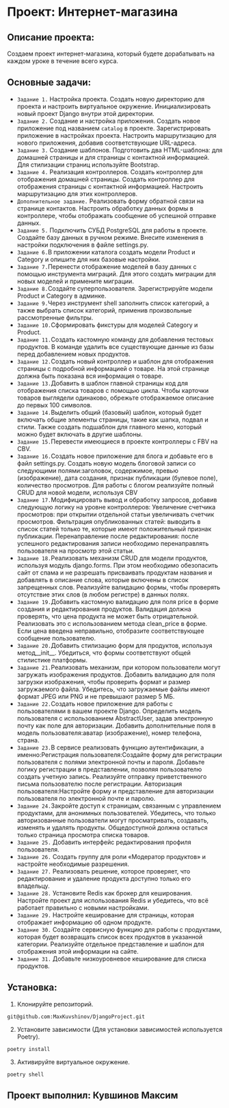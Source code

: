 # Проект: Интернет-магазина

## Описание проекта: 
Создаем проект интернет-магазина, который будете дорабатывать на каждом уроке в течение всего курса.

## Основные задачи:
- `Задание 1.` Настройка проекта. Создать новую директорию для проекта и настроить виртуальное окружение. 
Инициализировать новый проект Django внутри этой директории.
- `Задание 2.` Создание и настройка приложения. Создать новое приложение под названием `catalog` в проекте. Зарегистрировать приложение в настройках проекта. Настроить маршрутизацию для нового приложения, добавив соответствующие URL-адреса.
- `Задание 3.` Создание шаблонов. Подготовить два HTML-шаблона: для домашней страницы и для страницы с контактной информацией. Для стилизации страниц используйте Bootstrap.
- `Задание 4.` Реализация контроллеров. Создать контроллер для отображения домашней страницы. Создать контроллер для отображения страницы с контактной информацией. Настроить маршрутизацию для этих контроллеров.
- `Дополнительное задание.` Реализовать форму обратной связи на странице контактов. Настроить обработку данных формы в контроллере, чтобы отображать сообщение об успешной отправке данных.
- `Задание 5.` Подключить СУБД PostgreSQL для работы в проекте. Создайте базу данных в ручном режиме. Внесите изменения в настройки подключения в файле settings.py.
- `Задание 6.`В приложении каталога создать модели Product и Category и опишите для них базовые настройки.
- `Задание 7.`Перенести отображение моделей в базу данных с помощью инструмента миграций. Для этого создать миграции для новых моделей и примените миграции.
- `Задание 8.`Создайте суперпользователя. Зарегистрируйте модели Product и Category в админке.
- `Задание 9.`Через инструмент shell заполнить список категорий, а также выбрать список категорий, применив произвольные рассмотренные фильтры.
- `Задание 10.`Сформировать фикстуры для моделей Category и Product.
- `Задание 11.`Создать кастомную команду для добавления тестовых продуктов. В команде удалить все существующие данные из базы перед добавлением новых продуктов.
- `Задание 12.`Создать новый контроллер и шаблон для отображения страницы с подробной информацией о товаре. На этой странице должна быть показана вся информация о товаре.
- `Задание 13.`Добавить в шаблон главной страницы код для отображения списка товаров с помощью цикла. Чтобы карточки товаров выглядели одинаково, обрежьте отображаемое описание до первых 100 символов.
- `Задание 14.`Выделить общий (базовый) шаблон, который будет включать общие элементы страницы, такие как шапка, подвал и стили. Также создать подшаблон для главного меню, который можно будет включать в другие шаблоны.
- `Задание 15.`Перевести имеющиеся в проекте контроллеры с FBV на CBV.
- `Задание 16.`Создать новое приложение для блога и добавьте его в файл settings.py. Создать новую модель блоговой записи со следующими полями:заголовок, содержимое, превью (изображение), дата создания, признак публикации (булевое поле), количество просмотров. Для работы с блогом реализуйте полный CRUD для новой модели, используя CBV
- `Задание 17.`Модифицировать вывод и обработку запросов, добавив следующую логику на уровне контроллеров: Увеличение счетчика просмотров: при открытии отдельной статьи увеличивать счетчик просмотров. Фильтрация опубликованных статей: выводить в список статей только те, которые имеют положительный признак публикации. Перенаправление после редактирования: после успешного редактирования записи необходимо перенаправлять пользователя на просмотр этой статьи.
- `Задание 18.`Реализовать механизм CRUD для модели продуктов, используя модуль django.forms. При этом необходимо обезопасить сайт от спама и не разрешать присваивать продуктам названия и добавлять в описание слова, которые включены в список запрещенных слов. Реализуйте валидацию формы, чтобы проверять отсутствие этих слов (в любом регистре) в данных полях.
- `Задание 19.`Добавить кастомную валидацию для поля price в форме создания и редактирования продуктов. Валидация должна проверять, что цена продукта не может быть отрицательной. Реализовать это с использованием метода clean_price в форме. Если цена введена неправильно, отобразите соответствующее сообщение пользователю.
- `Задание 20.`Добавить стилизацию форм для продуктов, используя метод__init__. Убедиться, что формы соответствуют общей стилистике платформы.
- `Задание 21.`Реализовать механизм, при котором пользователи могут загружать изображения продуктов. Добавить валидацию для поля загрузки изображения, чтобы проверить формат и размер загружаемого файла. Убедитесь, что загружаемые файлы имеют формат JPEG или PNG и не превышают размер 5 МБ.
- `Задание 22.`Создать новое приложение для работы с пользователями в вашем проекте Django. Определить модель пользователя с использованием AbstractUser, задав электронную почту как поле для авторизации. Добавить дополнительные поля в модель пользователя:аватар (изображение), номер телефона, страна.
- `Задание 23.`В сервисе реализовать функцию аутентификации, а именно:Регистрация пользователя:Создайте форму для регистрации пользователя с полями электронной почты и пароля. Добавьте логику регистрации в представлении, позволяя пользователю создать учетную запись. Реализуйте отправку приветственного письма пользователю после регистрации. Авторизация пользователя:Настройте форму и представление для авторизации пользователя по электронной почте и паролю.
- `Задание 24.`Закройте доступ к страницам, связанным с управлением продуктами, для анонимных пользователей. Убедитесь, что только авторизованные пользователи могут просматривать, создавать, изменять и удалять продукты. Общедоступной должна остаться только страница просмотра списка товаров.
- `Задание 25.` Добавить интерфейс редактирования профиля пользователя.
- `Задание 26.` Создать группу для роли «Модератор продуктов» и настройте необходимые разрешения.
- `Задание 27.` Реализовать решение, которое проверяет, что редактирование и удаление продукта доступно только его владельцу.
- `Задание 28.` Установите Redis как брокер для кеширования. Настройте проект для использования Redis и убедитесь, что всё работает правильно с новыми настройками.
- `Задание 29.` Настройте кеширование для страницы, которая отображает информацию об одном продукте.
- `Задание 30.` Создайте сервисную функцию для работы с продуктами, которая будет возвращать список всех продуктов в указанной категории. Реализуйте отдельное представление и шаблон для отображения этой информации на сайте.
- `Задание 31.` Добавьте низкоуровневое кеширование для списка продуктов.
## Установка:
1. Клонируйте репозиторий.

 `git@github.com:MaxKuvshinov/DjangoProject.git`

2. Установите зависимости (Для установки зависимостей используется Poetry).

 `poetry install`

3. Активируйте виртуальное окружение.

 `poetry shell`

## Проект выполнил: Кувшинов Максим

